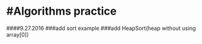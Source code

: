 #Algorithms practice
=====================

####9.27.2016
###add sort example 
###add HeapSort(heap without using array[0])

